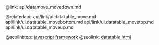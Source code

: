 @link: api/datamove_movedown.md

@relatedapi:
	api/link/ui.datatable_move.md
    api/link/ui.datatable_movebottom.md
	api/link/ui.datatable_movetop.md
    api/link/ui.datatable_moveup.md

@seolinktop: [javascript framework](https://webix.com)
@seolink: [datatable html](https://webix.com/widget/datatable/)